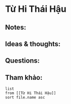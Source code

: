 # Từ Hi Thái Hậu

## Notes:


## Ideas & thoughts:

## Questions:


## Tham khảo:
```dataview
list
from [[Từ Hi Thái Hậu]]
sort file.name asc
```